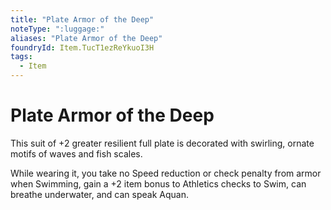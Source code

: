 ```yaml
---
title: "Plate Armor of the Deep"
noteType: ":luggage:"
aliases: "Plate Armor of the Deep"
foundryId: Item.TucT1ezReYkuoI3H
tags:
  - Item
---
```


# Plate Armor of the Deep

This suit of +2 greater resilient full plate is decorated with swirling, ornate motifs of waves and fish scales.

While wearing it, you take no Speed reduction or check penalty from armor when Swimming, gain a +2 item bonus to Athletics checks to Swim, can breathe underwater, and can speak Aquan.
